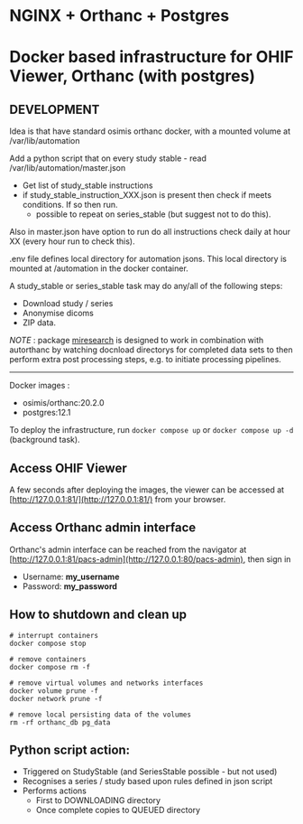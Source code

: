 # NGINX + Orthanc + Postgres

Docker based infrastructure for OHIF Viewer, Orthanc (with postgres)
=======

## DEVELOPMENT 

Idea is that have standard osimis orthanc docker, with a mounted volume at /var/lib/automation

Add a python script that on every study stable - read /var/lib/automation/master.json 

 - Get list of study_stable instructions
 - if study_stable_instruction_XXX.json is present then check if meets conditions. If so then run. 
   - possible to repeat on series_stable (but suggest not to do this). 

Also in master.json have option to run do all instructions check daily at hour XX (every hour run to check this).

.env file defines local directory for automation jsons. This local directory is mounted at /automation in the docker container.

A study_stable or series_stable task may do any/all of the  following steps:
- Download study / series
- Anonymise  dicoms
- ZIP data. 

*NOTE* : package [miresearch](https://github.com/fraser29/miresearch) is designed to work in combination with autorthanc by watching docnload directorys for completed data sets to then perform extra post processing steps, e.g. to initiate processing pipelines. 



--------------------

Docker images :
- osimis/orthanc:20.2.0
- postgres:12.1

To deploy the infrastructure, run `docker compose up` or `docker compose up -d` (background task).

## Access OHIF Viewer
A few seconds after deploying the images, the viewer can be accessed at [http://127.0.0.1:81/](http://127.0.0.1:81/) from your browser.

## Access Orthanc admin interface

Orthanc's admin interface can be reached from the navigator at [http://127.0.0.1:81/pacs-admin](http://127.0.0.1:80/pacs-admin), then sign in

- Username: **my_username**
- Password: **my_password**

## How to shutdown and clean up

```
# interrupt containers
docker compose stop 

# remove containers
docker compose rm -f

# remove virtual volumes and networks interfaces
docker volume prune -f
docker network prune -f

# remove local persisting data of the volumes
rm -rf orthanc_db pg_data
```

## Python script action:

- Triggered on StudyStable (and SeriesStable possible - but not used) 
- Recognises a series / study based upon rules defined in json script 
- Performs actions 
  - First to DOWNLOADING directory
  - Once complete copies to QUEUED directory

